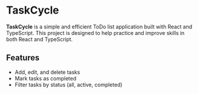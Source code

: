 # TaskCycle

**TaskCycle** is a simple and efficient ToDo list application built with React and TypeScript. This project is designed to help practice and improve skills in both React and TypeScript.

## Features

- Add, edit, and delete tasks
- Mark tasks as completed
- Filter tasks by status (all, active, completed)